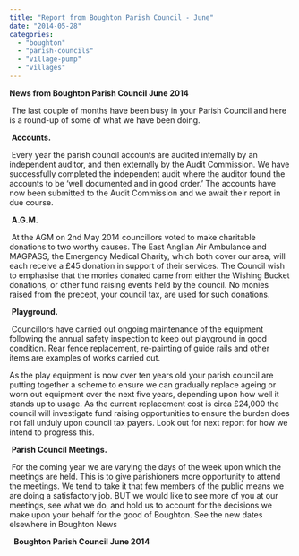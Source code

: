 ```yaml
---
title: "Report from Boughton Parish Council - June"
date: "2014-05-28"
categories: 
  - "boughton"
  - "parish-councils"
  - "village-pump"
  - "villages"
---
```


**News from Boughton Parish Council June 2014**

 The last couple of months have been busy in your Parish Council and here is a round-up of some of what we have been doing.

 **Accounts.**

 Every year the parish council accounts are audited internally by an independent auditor, and then externally by the Audit Commission. We have successfully completed the independent audit where the auditor found the accounts to be ‘well documented and in good order.’ The accounts have now been submitted to the Audit Commission and we await their report in due course.

 **A.G.M.**

 At the AGM on 2nd May 2014 councillors voted to make charitable donations to two worthy causes. The East Anglian Air Ambulance and MAGPASS, the Emergency Medical Charity, which both cover our area, will each receive a £45 donation in support of their services. The Council wish to emphasise that the monies donated came from either the Wishing Bucket donations, or other fund raising events held by the council. No monies raised from the precept, your council tax, are used for such donations.

 **Playground.**

 Councillors have carried out ongoing maintenance of the equipment following the annual safety inspection to keep out playground in good condition. Rear fence replacement, re-painting of guide rails and other items are examples of works carried out.

As the play equipment is now over ten years old your parish council are putting together a scheme to ensure we can gradually replace ageing or worn out equipment over the next five years, depending upon how well it stands up to usage. As the current replacement cost is circa £24,000 the council will investigate fund raising opportunities to ensure the burden does not fall unduly upon council tax payers. Look out for next report for how we intend to progress this.

 **Parish Council Meetings.**

 For the coming year we are varying the days of the week upon which the meetings are held. This is to give parishioners more opportunity to attend the meetings. We tend to take it that few members of the public means we are doing a satisfactory job. BUT we would like to see more of you at our meetings, see what we do, and hold us to account for the decisions we make upon your behalf for the good of Boughton. See the new dates elsewhere in Boughton News

  **Boughton Parish Council June 2014**

